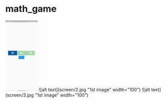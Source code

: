 # math_game

<img src="screen/1.jpg" width="100"/>
![alt text](screen/2.jpg "1st image" width="100")
![alt text](screen/3.jpg "1st image" width="100")
